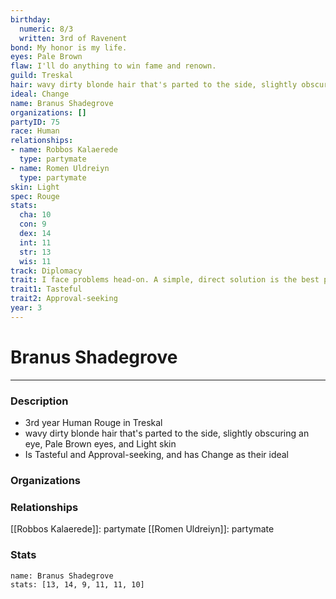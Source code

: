 ```yaml
---
birthday:
  numeric: 8/3
  written: 3rd of Ravenent
bond: My honor is my life.
eyes: Pale Brown
flaw: I'll do anything to win fame and renown.
guild: Treskal
hair: wavy dirty blonde hair that's parted to the side, slightly obscuring an eye
ideal: Change
name: Branus Shadegrove
organizations: []
partyID: 75
race: Human
relationships:
- name: Robbos Kalaerede
  type: partymate
- name: Romen Uldreiyn
  type: partymate
skin: Light
spec: Rouge
stats:
  cha: 10
  con: 9
  dex: 14
  int: 11
  str: 13
  wis: 11
track: Diplomacy
trait: I face problems head-on. A simple, direct solution is the best path to success.
trait1: Tasteful
trait2: Approval-seeking
year: 3
---
```

# Branus Shadegrove
---
### Description
- 3rd year Human Rouge in Treskal
- wavy dirty blonde hair that's parted to the side, slightly obscuring an eye, Pale Brown eyes, and Light skin
- Is Tasteful and Approval-seeking, and has Change as their ideal

### Organizations
### Relationships
[[Robbos Kalaerede]]: partymate
[[Romen Uldreiyn]]: partymate
### Stats
```statblock
name: Branus Shadegrove
stats: [13, 14, 9, 11, 11, 10]
```